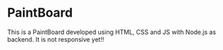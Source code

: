 # PaintBoard
This is a PaintBoard developed using HTML, CSS and JS with Node.js as backend. It is not responsive yet!!
